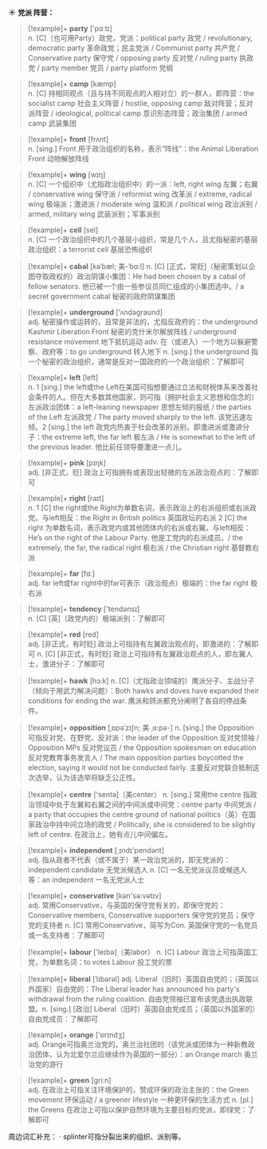 ☀ <span class="category">**党派 阵营：**</span>
>[!example]+ <span class="vocabulary">**party**</span> ['pɑːtɪ]  
> <span class="definition">n. [C]（也可用Party）政党，党派：</span>political party 政党 / revolutionary, democratic party 革命政党；民主党派 / Communist party 共产党 / Conservative party 保守党 / opposing party 反对党 / ruling party 执政党 / party member 党员 / party platform 党纲

>[!example]+ <span class="vocabulary">**camp**</span> [kæmp]  
> <span class="definition">n. [C] 持相同观点（且与持不同观点的人相对立）的一群人，即阵营：</span>the socialist camp 社会主义阵营 / hostile, opposing camp 敌对阵营；反对派阵营 / ideological, political camp 意识形态阵营；政治集团 / armed camp 武装集团

>[!example]+ <span class="vocabulary">**front**</span> [frʌnt]  
> <span class="definition">n. [sing.] Front 用于政治组织的名称，表示“阵线”：</span>the Animal Liberation Front 动物解放阵线

>[!example]+ <span class="vocabulary">**wing**</span> [wɪŋ]  
> <span class="definition">n. [C] 一个组织中（尤指政治组织中）的一派：</span>left, right wing 左翼；右翼 / conservative wing 保守派 / reformist wing 改革派 / extreme, radical wing 极端派；激进派 / moderate wing 温和派 / political wing 政治派别 / armed, military wing 武装派别；军事派别

>[!example]+ <span class="vocabulary">**cell**</span> [sel]  
> <span class="definition">n. [C] 一个政治组织中的几个基层小组织，常是几个人，且尤指秘密的基层政治组织：</span>a terrorist cell 基层恐怖组织
           
>[!example]+ <span class="vocabulary">**cabal**</span> [kəˈbæl; 美-ˈbɑ:l]
> <span class="definition">n. [C] [正式，常贬]（秘密策划以企图夺取政权的）政治阴谋小集团：</span>He had been chosen by a cabal of fellow senators. 他已被一个由一些参议员同仁组成的小集团选中。/ a secret government cabal 秘密的政府阴谋集团

>[!example]+ <span class="vocabulary">**underground**</span> ['ʌndəɡraʊnd]  
> <span class="definition">adj. 秘密操作或运转的，且常是非法的，尤指反政府的：</span>the underground Kashmir Liberation Front 秘密的克什米尔解放阵线 / underground resistance movement 地下抵抗运动 <span class="definition">adv. 在（或进入）一个地方以躲避警察、政府等：</span>to go underground 转入地下 <span class="definition">n. [sing.] the underground 指一个秘密的政治组织，通常是反对一国政府的一个政治组织：</span>了解即可

>[!example]+ <span class="vocabulary">**left**</span> [left]  
> <span class="definition">n. 1 [sing.] the left或the Left在美国可指想要通过立法和财税体系来改善社会条件的人。但在大多数其他国家，则可指（拥护社会主义思想和信念的）左派政治团体：</span>a left-leaning newspaper 思想左倾的报纸 / the parties of the Left 左派政党 / The party moved sharply to the left. 该党迅速左倾。<span class="definition">2 [sing.] the left 政党内热衷于社会改革的派别，即激进派或激进分子：</span>the extreme left, the far left 极左派 / He is somewhat to the left of the previous leader. 他比前任领导要激进一点儿。

>[!example]+ <span class="vocabulary">**pink**</span> [pɪŋk]  
> <span class="definition">adj. [非正式，贬] 政治上可指拥有或表现出轻微的左派政治观点的：</span>了解即可

>[!example]+ <span class="vocabulary">**right**</span> [raɪt]  
> <span class="definition">n. 1 [C] the right或the Right为单数名词，表示政治上的右派组织或右派政党。与left相反：</span>the Right in British politics 英国政坛的右派 <span class="definition">2 [C] the right 为单数名词，表示政党内或其他团体内的右派或右翼。与left相反：</span>He’s on the right of the Labour Party. 他是工党内的右派成员。/ the extremely, the far, the radical right 极右派 / the Christian right 基督教右派

>[!example]+ <span class="vocabulary">**far**</span> [fɑː]  
> <span class="definition">adj. far left或far right中的far可表示（政治观点）极端的：</span>the far right 极右派

>[!example]+ <span class="vocabulary">**tendency**</span> ['tendənsɪ]  
> <span class="definition">n. [C] [英]（政党内的）极端派别：</span>了解即可 

>[!example]+ <span class="vocabulary">**red**</span> [red]  
> <span class="definition">adj. [非正式，有时贬] 政治上可指持有左翼政治观点的，即激进的：</span>了解即可 <span class="definition">n. [C] [非正式，有时贬] 政治上可指持有左翼政治观点的人，即左翼人士，激进分子：</span>了解即可
           
>[!example]+ <span class="vocabulary">**hawk**</span> [hɔ:k]
> <span class="definition">n. [C]（尤指政治领域的）鹰派分子、主战分子（倾向于用武力解决问题）：</span>Both hawks and doves have expanded their conditions for ending the war. 鹰派和鸽派都充分阐明了各自的停战条件。
           
>[!example]+ <span class="vocabulary">**opposition**</span> [ˌɒpəˈzɪʃn; 美 ˌɑ:pə-]
> <span class="definition">n. [sing.] the Opposition可指反对党、在野党、反对派：</span>the leader of the Opposition 反对党领袖 / Opposition MPs 反对党议员 / the Opposition spokesman on education 反对党教育事务发言人 / The main opposition parties boycotted the election, saying it would not be conducted fairly. 主要反对党联合抵制这次选举，认为该选举将缺乏公正性。

>[!example]+ <span class="vocabulary">**centre**</span> ['sentə]（美center） 
> <span class="definition">n. [sing.] 常用the centre 指政治领域中处于左翼和右翼之间的中间派或中间党：</span>centre party 中间党派 / a party that occupies the centre ground of national politics（英）在国家政治中持中间立场的政党 / Politically, she is considered to be slightly left of centre. 在政治上，她有点儿中间偏左。

>[!example]+ <span class="vocabulary">**independent**</span> [͵ɪndɪ'pendənt]  
> <span class="definition">adj. 指从政者不代表（或不属于）某一政治党派的，即无党派的：</span>independent candidate 无党派候选人 <span class="definition">n. [C] 一名无党派议员或候选人等：</span>an independent 一名无党派人士

>[!example]+ <span class="vocabulary">**conservative**</span> [kən'sə:vətɪv]  
> <span class="definition">adj. 常用Conservative，与英国的保守党有关的，即保守党的：</span>Conservative members, Conservative supporters 保守党的党员；保守党的支持者 <span class="definition">n. [C] 常用Conservative，简写为Con. 英国保守党的一名党员或一名支持者：</span>了解即可

>[!example]+ <span class="vocabulary">**labour**</span> ['leɪbə]（美labor） 
> <span class="definition">n. [C] Labour 政治上可指英国工党，为单数名词：</span>to votes Labour 投工党的票
           
>[!example]+ <span class="vocabulary">**liberal**</span> [ˈlɪbərəl]
> <span class="definition">adj. Liberal（旧时）英国自由党的；（英国以外国家）自由党的：</span>The Liberal leader has announced his party's withdrawal from the ruling coalition. 自由党领袖已宣布该党退出执政联盟。<span class="definition">n. [sing.] [政治] Liberal（旧时）英国自由党成员；（英国以外国家的）自由党成员：</span>了解即可

>[!example]+ <span class="vocabulary">**orange**</span> ['ɒrɪndӡ]  
> <span class="definition">adj. Orange可指奥兰治党的，奥兰治社团的（该党派或团体为一种新教政治团体，认为北爱尔兰应继续作为英国的一部分）：</span>an Orange march 奥兰治党的游行

>[!example]+ <span class="vocabulary">**green**</span> [ɡri:n]  
> <span class="definition">adj. 在政治上可指关注环境保护的，赞成环保的政治主张的：</span>the Green movement 环保运动 / a greener lifestyle 一种更环保的生活方式 <span class="definition">n. [pl.] the Greens 在政治上可指以保护自然环境为主要目标的党派，即绿党：</span>了解即可

周边词汇补充：
· splinter可指分裂出来的组织、派别等。